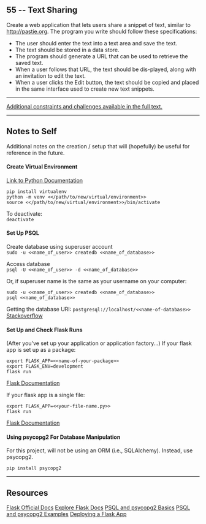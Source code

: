 ## 55 -- Text Sharing
Create a web application that lets users share a snippet of text, similar to
http://pastie.org. The program you write should follow these specifications:

* The user should enter the text into a text area and save the text.  
* The text should be stored in a data store.  
* The program should generate a URL that can be used to retrieve the saved text.  
* When a user follows that URL, the text should be dis-played, along with an invitation to edit the text.  
* When a user clicks the Edit button, the text should be copied and placed in the same interface used to create
new text snippets.  

***
[Additional constraints and challenges available in the full text.](https://www.amazon.com/Exercises-Programmers-Challenges-Develop-Coding/dp/1680501224)

***

## Notes to Self
Additional notes on the creation / setup that will (hopefully) be useful for
reference in the future.

#### Create Virtual Environment
[Link to Python Documentation](https://docs.python.org/3/library/venv.html)
```
pip install virtualenv
python -m venv <</path/to/new/virtual/environment>>
source <</path/to/new/virtual/environment>>/bin/activate
```
To deactivate:   
`deactivate`

#### Set Up PSQL
Create database using superuser account  
`sudo -u <<name_of_user>> createdb <<name_of_database>>`  

Access database  
`psql -U <<name_of_user>> -d <<name_of_database>>`

Or, if superuser name is the same as your username on your computer:  
```
sudo -u <<name_of_user>> createdb <<name_of_database>>
psql <<name_of_database>>
```  

Getting the database URI:
`postgresql://localhost/<<name-of-database>>`
[Stackoverflow](https://stackoverflow.com/questions/3582552/postgresql-connection-url)

#### Set Up and Check Flask Runs
(After you've set up your application or application factory...)
If your flask app is set up as a package:  
```
export FLASK_APP=<<name-of-your-package>>
export FLASK_ENV=development
flask run
```
[Flask Documentation](https://flask.palletsprojects.com/en/1.1.x/tutorial/factory/#run-the-application)  

If your flask app is a single file:
```
export FLASK_APP=<<your-file-name.py>>
flask run
```
[Flask Documentation](https://flask.palletsprojects.com/en/1.1.x/quickstart/#a-minimal-application)

#### Using psycopg2 For Database Manipulation
For this project, will not be using an ORM (i.e., SQLAlchemy). Instead,
use psycopg2.
```
pip install psycopg2
```


***
## Resources
[Flask Official Docs](https://flask.palletsprojects.com/en/1.1.x/tutorial/factory/)
[Explore Flask Docs](http://exploreflask.com/en/latest/index.html)
[PSQL and psycopg2 Basics](https://medium.com/@gitaumoses4/python-and-postgresql-without-orm-6e9d7fc9a38e)
[PSQL and psycopg2 Examples](https://hackersandslackers.com/psycopg2-postgres-python-the-old-fashioned-way/)
[Deploying a Flask App](https://www.freecodecamp.org/news/how-to-build-a-web-application-using-flask-and-deploy-it-to-the-cloud-3551c985e492/)
